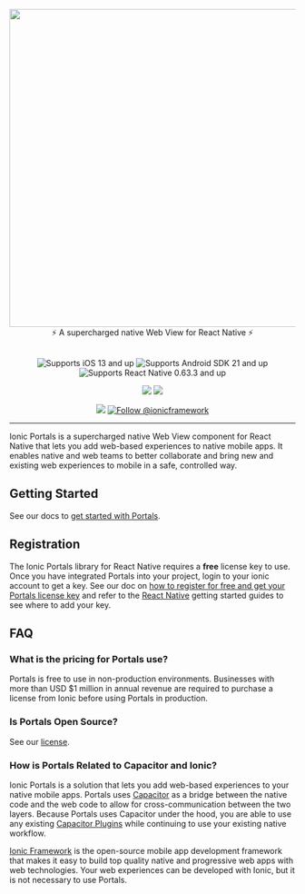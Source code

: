 <br />
<div align="center">
  <img src="https://user-images.githubusercontent.com/5769389/134952353-7d7b4145-3a80-4946-9b08-17b3a22c03a1.png" width="560" />
</div>
<div align="center">
  ⚡️ A supercharged native Web View for React Native ⚡️
</div>
<br />
<p align="center">
  <img src="https://img.shields.io/badge/platform-iOS%2013%2B-lightgrey?style=flat-square" alt="Supports iOS 13 and up" />
  <img src="https://img.shields.io/badge/platform-Android%20SDK%2021%2B-brightgreen?style=flat-square" alt="Supports Android SDK 21 and up" />
  <img src="https://img.shields.io/badge/platform-React%20Native%200.63.3%2B-blue?style=flat-square" alt="Supports React Native 0.63.3 and up" />
</p>
<p align="center">
  <a href="https://github.com/ionic-team/react-native-ionic-portals/actions/workflows/verify.yml"><img src="https://img.shields.io/github/actions/workflow/status/ionic-team/react-native-ionic-portals/verify.yml?branch=main&style=flat-square" /></a>
  <a href="https://www.npmjs.com/package/@ionic/portals-react-native"><img src="https://img.shields.io/npm/l/@ionic/portals-react-native?style=flat-square" /></a>
</p>
<p align="center">
  <a href="https://ionic.io/docs/portals"><img src="https://img.shields.io/static/v1?label=docs&message=ionic.io/portals&color=blue&style=flat-square" /></a>
  <a href="https://twitter.com/ionicframework"><img src="https://img.shields.io/badge/follow-%40ionicframework-1DA1F2?logo=twitter" alt="Follow @ionicframework"></a>
</p>

---

Ionic Portals is a supercharged native Web View component for React Native that lets you add web-based experiences to native mobile apps. It enables native and web teams to better collaborate and bring new and existing web experiences to mobile in a safe, controlled way.

## Getting Started

See our docs to [get started with Portals](https://ionic.io/docs/portals/getting-started/guide).

## Registration

The Ionic Portals library for React Native requires a **free** license key to use. Once you have integrated Portals into your project, login to your ionic account to get a key. See our doc on [how to register for free and get your Portals license key](https://ionic.io/docs/portals/how-to/get-a-product-key) and refer to the [React Native](https://ionic.io/docs/portals/getting-started/react-native) getting started guides to see where to add your key.

## FAQ

### What is the pricing for Portals use?

Portals is free to use in non-production environments. Businesses with more than USD $1 million in annual revenue are required to purchase a license from Ionic before using Portals in production.

### Is Portals Open Source?

See our [license](https://github.com/ionic-team/ionic-portals/blob/main/LICENSE.md).

### How is Portals Related to Capacitor and Ionic?

Ionic Portals is a solution that lets you add web-based experiences to your native mobile apps. Portals uses [Capacitor](https://capacitorjs.com) as a bridge between the native code and the web code to allow for cross-communication between the two layers. Because Portals uses Capacitor under the hood, you are able to use any existing [Capacitor Plugins](https://capacitorjs.com/docs/plugins) while continuing to use your existing native workflow.

[Ionic Framework](https://ionicframework.com/) is the open-source mobile app development framework that makes it easy to build top quality native and progressive web apps with web technologies. Your web experiences can be developed with Ionic, but it is not necessary to use Portals.
